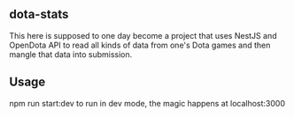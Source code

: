 ## dota-stats

This here is supposed to one day become a project that uses NestJS and OpenDota API to read all kinds of data from one's Dota games and then mangle that data into submission.

## Usage

npm run start:dev to run in dev mode, the magic happens at localhost:3000